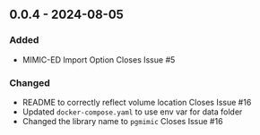 ## 0.0.4 - 2024-08-05
### Added
* MIMIC-ED Import Option Closes Issue #5
### Changed
* README to correctly reflect volume location Closes Issue #16
* Updated `docker-compose.yaml` to use env var for data folder
* Changed the library name to `pgmimic` Closes Issue #16
